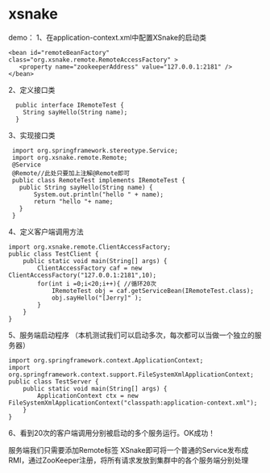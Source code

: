 # xsnake

demo：
1、在application-context.xml中配置XSnake的启动类
```
<bean id="remoteBeanFactory" class="org.xsnake.remote.RemoteAccessFactory" >
   <property name="zookeeperAddress" value="127.0.0.1:2181" />
</bean>
 ```

  2、定义接口类
```
  public interface IRemoteTest {
  	String sayHello(String name);
  }
```
  3、实现接口类
 ``` 
  import org.springframework.stereotype.Service;
  import org.xsnake.remote.Remote;
  @Service
  @Remote//此处只要加上注解@Remote即可
  public class RemoteTest implements IRemoteTest {
  	public String sayHello(String name) {
  		System.out.println("hello " + name);
  		return "hello "+ name;
  	}
  }
```
4、定义客户端调用方法
```
import org.xsnake.remote.ClientAccessFactory;
public class TestClient {
	public static void main(String[] args) {
		ClientAccessFactory caf = new ClientAccessFactory("127.0.0.1:2181",10);
		for(int i =0;i<20;i++){ //循环20次
			IRemoteTest obj = caf.getServiceBean(IRemoteTest.class);
			obj.sayHello("[Jerry]" );
		}
	}
}
```
5、服务端启动程序 （本机测试我们可以启动多次，每次都可以当做一个独立的服务器）
```
import org.springframework.context.ApplicationContext;
import org.springframework.context.support.FileSystemXmlApplicationContext;
public class TestServer {
	public static void main(String[] args) {
		ApplicationContext ctx = new FileSystemXmlApplicationContext("classpath:application-context.xml");
	}
}
```
6、看到20次的客户端调用分别被启动的多个服务运行。OK成功！
      
服务端我们只需要添加Remote标签  XSnake即可将一个普通的Service发布成RMI，通过ZooKeeper注册，将所有请求发放到集群中的各个服务端分别处理
